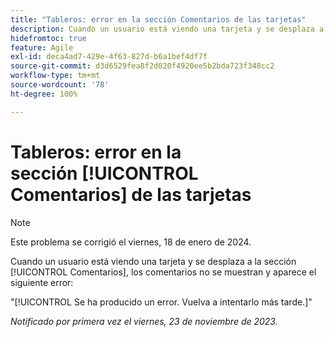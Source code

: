 ```yaml
---
title: "Tableros: error en la sección Comentarios de las tarjetas"
description: Cuando un usuario está viendo una tarjeta y se desplaza a la sección [!UICONTROL Comentarios], los comentarios no se muestran y aparece un error.
hidefromtoc: true
feature: Agile
exl-id: deca4ad7-429e-4f63-827d-b6a1bef4df7f
source-git-commit: d3d6529fea8f2d020f4920ee5b2bda723f348cc2
workflow-type: tm+mt
source-wordcount: '78'
ht-degree: 100%

---
```


# Tableros: error en la sección [!UICONTROL Comentarios] de las tarjetas

>[!NOTE]
>
>Este problema se corrigió el viernes, 18 de enero de 2024.

Cuando un usuario está viendo una tarjeta y se desplaza a la sección [!UICONTROL Comentarios], los comentarios no se muestran y aparece el siguiente error:

&quot;[!UICONTROL Se ha producido un error. Vuelva a intentarlo más tarde.]&quot;

_Notificado por primera vez el viernes, 23 de noviembre de 2023._
